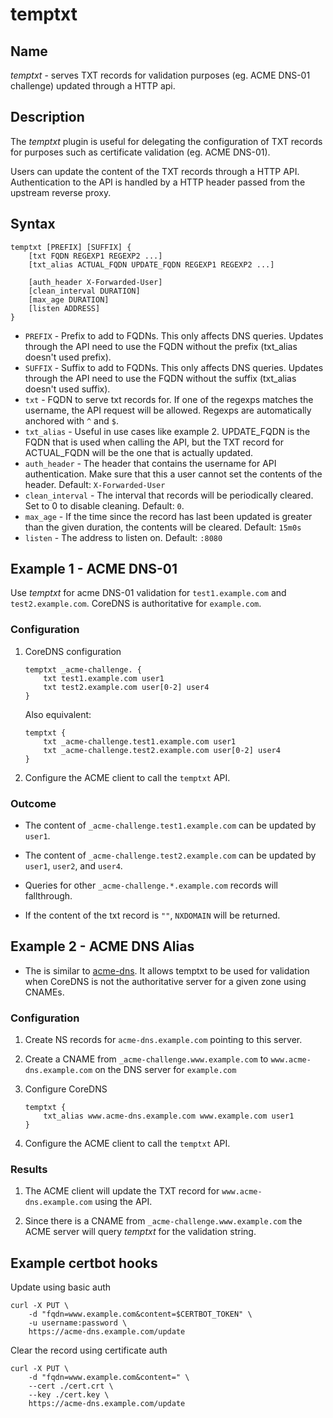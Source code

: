 # temptxt

## Name

*temptxt* - serves TXT records for validation purposes (eg. ACME DNS-01 challenge) updated through a HTTP api.

## Description

The *temptxt* plugin is useful for delegating the configuration of TXT records for purposes such as certificate validation (eg. ACME DNS-01).

Users can update the content of the TXT records through a HTTP API. Authentication to the API is handled by a HTTP header passed
from the upstream reverse proxy.

## Syntax
```
temptxt [PREFIX] [SUFFIX] {
    [txt FQDN REGEXP1 REGEXP2 ...]
    [txt_alias ACTUAL_FQDN UPDATE_FQDN REGEXP1 REGEXP2 ...]

    [auth_header X-Forwarded-User]
    [clean_interval DURATION]
    [max_age DURATION]
    [listen ADDRESS]
}
```
* `PREFIX` - Prefix to add to FQDNs. This only affects DNS queries. Updates through the API need to use the FQDN without the prefix (txt_alias doesn't used prefix).
* `SUFFIX` - Suffix to add to FQDNs. This only affects DNS queries. Updates through the API need to use the FQDN without the suffix (txt_alias doesn't used suffix).
* `txt` - FQDN to serve txt records for. If one of the regexps matches the username, the API request will be allowed. Regexps are automatically anchored with `^` and `$`.
* `txt_alias` - Useful in use cases like example 2. UPDATE_FQDN is the FQDN that is used when calling the API, but the TXT record for ACTUAL_FQDN will be the one that is actually updated.
* `auth_header` - The header that contains the username for API authentication.  Make sure that this a user cannot set the contents of the header. Default: `X-Forwarded-User`
* `clean_interval` - The interval that records will be periodically cleared. Set to 0 to disable cleaning. Default: `0`.
* `max_age` - If the time since the record has last been updated is greater than the given duration, the contents will be cleared. Default: `15m0s`
* `listen` - The address to listen on. Default: `:8080`

## Example 1 - ACME DNS-01

Use *temptxt* for acme DNS-01 validation for `test1.example.com` and `test2.example.com`. CoreDNS is authoritative for `example.com`.

### Configuration
1. CoreDNS configuration
   ```
   temptxt _acme-challenge. {
       txt test1.example.com user1
       txt test2.example.com user[0-2] user4
   }
   ```
   Also equivalent:
   ```
   temptxt {
       txt _acme-challenge.test1.example.com user1
       txt _acme-challenge.test2.example.com user[0-2] user4
   }
   ```

2. Configure the ACME client to call the `temptxt` API.

### Outcome

* The content of `_acme-challenge.test1.example.com` can be updated by `user1`.

* The content of `_acme-challenge.test2.example.com` can be updated by `user1`, `user2`, and `user4`.

* Queries for other `_acme-challenge.*.example.com` records will fallthrough.

* If the content of the txt record is `""`, `NXDOMAIN` will be returned.

## Example 2 - ACME DNS Alias

* The is similar to [acme-dns](https://github.com/joohoi/acme-dns). It allows temptxt to be used for validation when CoreDNS is not the authoritative server for a given zone using CNAMEs.

### Configuration
1. Create NS records for `acme-dns.example.com` pointing to this server.

2. Create a CNAME from `_acme-challenge.www.example.com` to `www.acme-dns.example.com` on the DNS server for `example.com`

3. Configure CoreDNS
   ```
   temptxt {
       txt_alias www.acme-dns.example.com www.example.com user1
   }
   ```

4. Configure the ACME client to call the `temptxt` API.

### Results
1. The ACME client will update the TXT record for `www.acme-dns.example.com` using the API.

2. Since there is a CNAME from `_acme-challenge.www.example.com` the ACME server will query *temptxt* for the validation string.

## Example certbot hooks

Update using basic auth
```
curl -X PUT \
    -d "fqdn=www.example.com&content=$CERTBOT_TOKEN" \
    -u username:password \
    https://acme-dns.example.com/update

```

Clear the record using certificate auth
```
curl -X PUT \
    -d "fqdn=www.example.com&content=" \
    --cert ./cert.crt \
    --key ./cert.key \
    https://acme-dns.example.com/update
```
